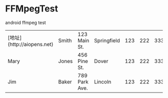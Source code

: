 # FFMpegTest
android ffmpeg test



<table class="table table-bordered table-striped table-condensed">

   <tr>
      <td>[地址](http://aiopens.net)</td>
      <td>Smith</td>
      <td>123 Main St.</td>
      <td>Springfield</td>
      <td>123</td>
      <td>222</td>
      <td>333</td>
      <td>444</td>
   </tr>
   <tr>
      <td>Mary</td>
      <td>Jones</td>
      <td>456 Pine St.</td>
      <td>Dover</td>
      <td>123</td>
      <td>222</td>
      <td>333</td>
      <td>444</td>
   </tr>
   <tr>
      <td>Jim</td>
      <td>Baker</td>
      <td>789 Park Ave.</td>
      <td>Lincoln</td>
      <td>123</td>
      <td>222</td>
      <td>333</td>
      <td>444</td>
   </tr>
</table>

